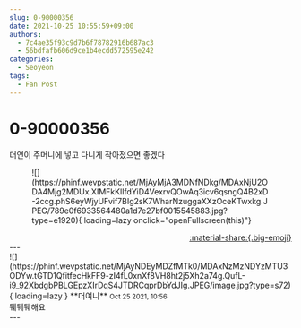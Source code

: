 ```yaml
---
slug: 0-90000356
date: 2021-10-25 10:55:59+09:00
authors:
  - 7c4ae35f93c9d7b6f78782916b687ac3
  - 56bdfafb606d9ce1b4ecdd572595e242
categories:
  - Seoyeon
tags:
  - Fan Post
---
```


# 0-90000356

<div class="post-container" markdown="1">
<div class="content-container md-sidebar__scrollwrap" markdown="1">

더연이 주머니에 넣고 다니게 작아졌으면 좋겠다 
<figure markdown="1">
![](https://phinf.wevpstatic.net/MjAyMjA3MDNfNDkg/MDAxNjU2ODA4Mjg2MDUx.XIMFkKlIfdYiD4VexrvQOwAq3icv6qsngQ4B2xD-2ccg.phS6eyWjyUFvif7BIg2sK7WharNzuggaXXzOceKTwxkg.JPEG/789e0f6933564480a1d7e27bf0015545883.jpg?type=e1920){ loading=lazy onclick="openFullscreen(this)"}
</figure>


</div>
</div>

<div style="text-align: right;" markdown="1">
<a href="https://weverse.io/fromis9/fanpost/0-90000356" style="text-align: right;">:material-share:{.big-emoji}</a>
</div>
---

<div class="comments-container md-sidebar__scrollwrap" markdown="1">
<div class="comment" markdown="1">
<div class='id-container' markdown="1">
![](https://phinf.wevpstatic.net/MjAyNDEyMDZfMTk0/MDAxNzMzNDYzMTU3ODYw.tGTD1QfitfecHkFF9-zI4fL0xnXf8VH8ht2j5Xh2a74g.QufL-i9_92XbdgbPBLGEpzXIrDqS4JTDRCqprDbYdJIg.JPEG/image.jpg?type=s72){ loading=lazy }
**<span class="artist">더여니</span>** <small>Oct 25 2021, 10:56</small><br>
</div>
<div class='comment-body' markdown="1">
퉤퉤퉤해요
</div>
</div>
</div>
---
